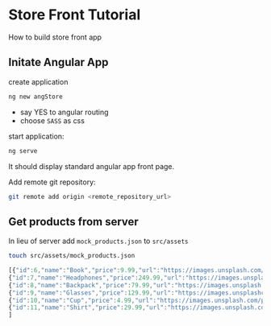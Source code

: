 # Store Front Tutorial
How to build store front app

## Initate Angular App
create application
```bash
ng new angStore
```
- say YES to angular routing
- choose `SASS` as css

start application:
```bash
ng serve
```
It should display standard angular app front page.

Add remote git repository:
```bash
git remote add origin <remote_repository_url>
```

## Get products from server
In lieu of server add `mock_products.json` to `src/assets`

```bash
touch src/assets/mock_products.json
```
```javascript
[{"id":6,"name":"Book","price":9.99,"url":"https://images.unsplash.com/photo-1544947950-fa07a98d237f?ixid=MXwxMjA3fDB8MHxwaG90by1wYWdlfHx8fGVufDB8fHw%3D&ixlib=rb-1.2.1&auto=format&fit=crop&w=800&q=80","description":"You can read it!","category_id":1},
{"id":7,"name":"Headphones","price":249.99,"url":"https://images.unsplash.com/photo-1583394838336-acd977736f90?ixid=MXwxMjA3fDB8MHxwaG90by1wYWdlfHx8fGVufDB8fHw%3D&ixlib=rb-1.2.1&auto=format&fit=crop&w=800&q=80","description":"Listen to stuff!","category_id":2},
{"id":8,"name":"Backpack","price":79.99,"url":"https://images.unsplash.com/photo-1553062407-98eeb64c6a62?ixid=MXwxMjA3fDB8MHxwaG90by1wYWdlfHx8fGVufDB8fHw%3D&ixlib=rb-1.2.1&auto=format&fit=crop&w=800&q=80","description":"Carry things around town!","category_id":8},
{"id":9,"name":"Glasses","price":129.99,"url":"https://images.unsplashcom/photo-1591076482161-42ce6da69f67?ixid=MXwxMjA3fDB8MHxwaG90by1wYWdlfHx8fGVufDB8fHw%3D&ixlib=rb-1.2.1&auto=format&fit=crop&w=800&q=80","description":"Now you can see!","category_id":8},
{"id":10,"name":"Cup","price":4.99,"url":"https://images.unsplash.com/photo-1517256064527-09c73fc73e38?ixid=MXwxMjA3fDB8MHxwaG90by1wYWdlfHx8fGVufDB8fHw%3D&ixlib=rb-1.2.1&auto=format&fit=crop&w=800&q=80","description":"Drink anything with it!","category_id":7},
{"id":11,"name":"Shirt","price":29.99,"url":"https://images.unsplash.com/photo-1581655353564-df123a1eb820?ixlib=rb-1.2.1&ixid=MXwxMjA3fDB8MHxwaG90by1wYWdlfHx8fGVufDB8fHw%3D&auto=format&fit=crop&w=800&q=80","description":"Wear it with style!","category_id":3}
]
```

